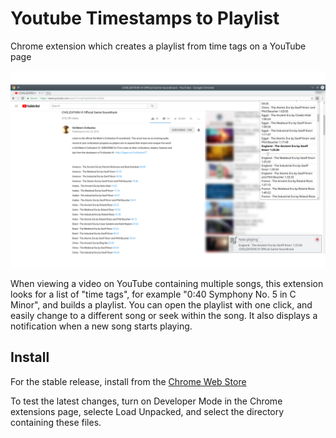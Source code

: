 # Youtube Timestamps to Playlist

Chrome extension which creates a playlist from time tags on a YouTube page

![screenshot](screenshot.png)

When viewing a video on YouTube containing multiple songs, this extension looks
for a list of "time tags", for example "0:40 Symphony No. 5 in C Minor",
and builds a playlist. You can open the playlist with one click, and easily
change to a different song or seek within the song. It also displays a
notification when a new song starts playing.

## Install

For the stable release, install from the [Chrome Web Store](https://chrome.google.com/webstore/developer/edit/jmjgdfollcmomdjljhjkcenehcgbiogm)

To test the latest changes, turn on Developer Mode in the Chrome extensions page,
selecte Load Unpacked, and select the directory containing these files.
